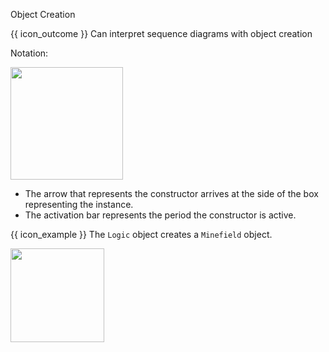 <span id="title">Object Creation</span>

<span id="prereqs"></span>

<span id="outcomes">{{ icon_outcome }} Can interpret sequence diagrams with object creation</span>

<div id="body">

Notation:

<img src="{{baseUrl}}/uml/sequenceDiagrams/objectCreation/images/notation.png" height="180" />
<p/>

* The arrow that represents the constructor arrives at the side of the box representing the instance.
* The activation bar represents the period the constructor is active.

<tip-box>

{{ icon_example }} The `Logic` object creates a `Minefield` object.

<img src="{{baseUrl}}/uml/sequenceDiagrams/objectCreation/images/logicMinefield.png" height="150" />
<p/>

</tip-box>

</div>

<div id="extras">
</div>